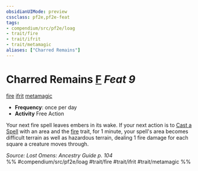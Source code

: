 ```yaml
---
obsidianUIMode: preview
cssclass: pf2e,pf2e-feat
tags:
- compendium/src/pf2e/loag
- trait/fire
- trait/ifrit
- trait/metamagic
aliases: ["Charred Remains"]
---
```

# Charred Remains  [F](../../Rules/core-rulebook/chapter-9-playing-the-game.md#Actions "Free Action") *Feat 9*  
[fire](../../Rules/traits/fire.md)  [ifrit](../../Rules/traits/ifrit-b2.md)  [metamagic](../../Rules/traits/metamagic.md)  

- **Frequency**: once per day
- **Activity** Free Action

Your next fire spell leaves embers in its wake. If your next action is to [Cast a Spell](../../Rules/actions/cast-a-spell.md) with an area and the [fire](../../Rules/traits/fire.md) trait, for 1 minute, your spell's area becomes difficult terrain as well as hazardous terrain, dealing 1 fire damage for each square a creature moves through.

*Source: Lost Omens: Ancestry Guide p. 104*  
%% #compendium/src/pf2e/loag #trait/fire #trait/ifrit #trait/metamagic %%